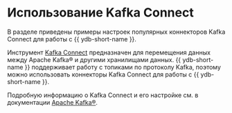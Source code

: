 # Использование Kafka Connect

В разделе приведены примеры настроек популярных коннекторов Kafka Connect для работы c {{ ydb-short-name }}.

Инструмент [Kafka Connect](https://kafka.apache.org/documentation/#connect) предназначен для перемещения данных между Apache Kafka® и другими хранилищами данных. {{ ydb-short-name }} поддерживает работу с топиками по протоколу Kafka, поэтому можно использовать коннекторы Kafka Connect для работы с {{ ydb-short-name }}.

Подробную информацию о Kafka Connect и его настройке см. в документации [Apache Kafka®](https://kafka.apache.org/documentation/#connect).
